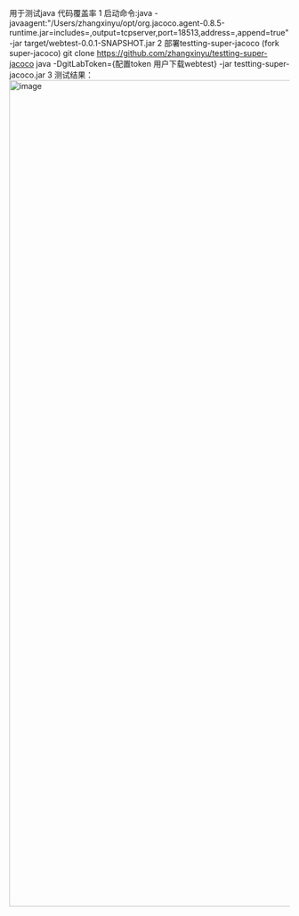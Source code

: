 用于测试java 代码覆盖率
1 启动命令:java -javaagent:"/Users/zhangxinyu/opt/org.jacoco.agent-0.8.5-runtime.jar=includes=,output=tcpserver,port=18513,address=,append=true" -jar target/webtest-0.0.1-SNAPSHOT.jar 
2 部署testting-super-jacoco (fork super-jacoco) git clone https://github.com/zhangxinyu/testting-super-jacoco java -DgitLabToken={配置token 用户下载webtest} -jar testting-super-jacoco.jar 
3 测试结果： 
<img width="1484" alt="image" src="https://github.com/user-attachments/assets/c757a74a-039e-4876-af30-1f1f2467383d" />

